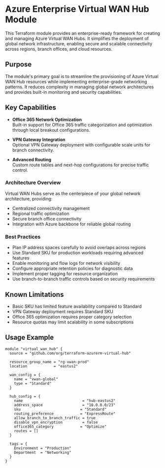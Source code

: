 <!-- TOC -->
<!-- /TOC -->

# Azure Enterprise Virtual WAN Hub Module

This Terraform module provides an enterprise-ready framework for creating and managing Azure Virtual WAN Hubs. It simplifies the deployment of global network infrastructure, enabling secure and scalable connectivity across regions, branch offices, and cloud resources.

## Purpose

The module's primary goal is to streamline the provisioning of Azure Virtual WAN Hub resources while implementing enterprise-grade networking patterns. It reduces complexity in managing global network architectures and provides built-in monitoring and security capabilities.

## Key Capabilities

- **Office 365 Network Optimization**  
  Built-in support for Office 365 traffic categorization and optimization through local breakout configurations.

- **VPN Gateway Integration**  
  Optional VPN Gateway deployment with configurable scale units for branch connectivity.

- **Advanced Routing**  
  Custom route tables and next-hop configurations for precise traffic control.

### Architecture Overview

Virtual WAN Hubs serve as the centerpiece of your global network architecture, providing:
- Centralized connectivity management
- Regional traffic optimization
- Secure branch office connectivity
- Integration with Azure backbone for reliable global routing

### Best Practices

- Plan IP address spaces carefully to avoid overlaps across regions
- Use Standard SKU for production workloads requiring advanced features
- Enable monitoring and flow logs for network visibility
- Configure appropriate retention policies for diagnostic data
- Implement proper tagging for resource organization
- Use branch-to-branch traffic controls based on security requirements

## Known Limitations

- Basic SKU has limited feature availability compared to Standard
- VPN Gateway deployment requires Standard SKU
- Office 365 optimization requires proper category selection
- Resource quotas may limit scalability in some subscriptions

## Usage Example

```hcl
module "virtual_wan_hub" {
  source = "github.com/org/terraform-azurerm-virtual-hub"

  resource_group_name = "rg-vwan-prod"
  location            = "eastus2"

  wan_config = {
    name = "vwan-global"
    type = "Standard"
  }

  hub_config = {
    name                           = "hub-eastus2"
    address_space                  = "10.0.0.0/23"
    sku                           = "Standard"
    routing_preference            = "ExpressRoute"
    allow_branch_to_branch_traffic = true
    disable_vpn_encryption         = false
    office365_category            = "Optimize"
    routes = []
  }

  tags = {
    Environment = "Production"
    Department  = "Networking"
  }
}
```